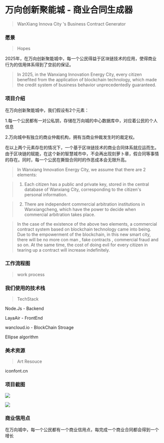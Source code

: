# 万向创新聚能城 - 商业合同生成器

>  WanXiang Innova City 's Business Contract Generator



### 愿景

> Hopes

2025年，在万向创新聚能城中，每一个公民得益于区块链技术的应用，使得商业行为的信用体系得到了空前的保证。

> In 2025, in the Wanxiang Innovation Energy City, every citizen benefited from the application of blockchain technology, which made the credit system of business behavior unprecedentedly guaranteed.


### 项目介绍

在万向创新聚能城中，我们假设有2个元素：

1.每一个公民都有一对公私钥，存储在万向城的中心数据库中，对应着公民的个人信息

2.万向城中有独立的商业仲裁机构，拥有当商业仲裁发生时的裁定权。

在以上两个元素存在的情况下，一个基于区块链技术的商业合同体系就应运而生。由于区块链的赋能，在这个新的智慧城市中，不会再出现刻萝卜章，假合同等事情的存在。同时，每一个公民在撕毁合同时的作恶成本会无限升高。

> In Wanxiang Innovation Energy City, we assume that there are 2 elements:

> 1. Each citizen has a public and private key, stored in the central database of Wanxiang City, corresponding to the citizen's personal information.

> 2. There are independent commercial arbitration institutions in Wanxiangcheng, which have the power to decide when commercial arbitration takes place.

> In the case of the existence of the above two elements, a commercial contract system based on blockchain technology came into being. Due to the empowerment of the blockchain, in this new smart city, there will be no more con man , fake contracts , commercial fraud and so on. At the same time, the cost of doing evil for every citizen in tearing up a contract will increase indefinitely.


### 工作流程图

> work process





### 我们使用的技术栈

>TechStack

Node.Js - Backend

LayaAir - FrontEnd

wancloud.io - BlockChain Stroage

Ellipse algorithm

### 美术资源

> Art Resouce

iconfont.cn



### 项目截图

![](http://palu6iv0v.bkt.clouddn.com/UC20180908_172547.png)

![](http://palu6iv0v.bkt.clouddn.com/UC20180908_182542.png)



### 商业信用点

在万向城中，每一个公民都有一个商业信用点，每完成一个商业合同都会得到一个增长